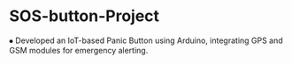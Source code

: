 # SOS-button-Project
⦁	Developed an IoT-based Panic Button using Arduino, integrating GPS and GSM modules for emergency alerting.
